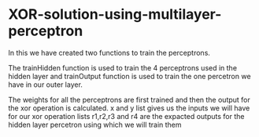# XOR-solution-using-multilayer-perceptron

In this we have created two functions to train the perceptrons. 

The trainHidden function is used to train the 4 perceptrons used in the hidden layer and  trainOutput function is used to train the one percetron we have in our outer layer.

The weights for all the perceptrons are first trained and then the output for the xor operation is calculated. 
x and y list gives us the inputs we will have for our xor operation
lists r1,r2,r3 and r4 are the expacted outputs for the hidden layer percetron using which we will train them
